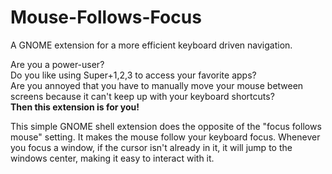# Mouse-Follows-Focus

A GNOME extension for a more efficient keyboard driven navigation.

Are you a power-user?\
Do you like using Super+1,2,3 to access your favorite apps?\
Are you annoyed that you have to manually move your mouse between screens because it can't keep up with your keyboard shortcuts?\
**Then this extension is for you!**

This simple GNOME shell extension does the opposite of the "focus follows mouse" setting. It makes the mouse follow your keyboard focus.
Whenever you focus a window, if the cursor isn't already in it, it will jump to the windows center, making it easy to interact with it.
